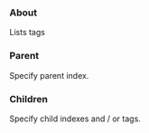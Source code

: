 ### About
Lists tags

### Parent
Specify parent index.

### Children
Specify child indexes and / or tags.